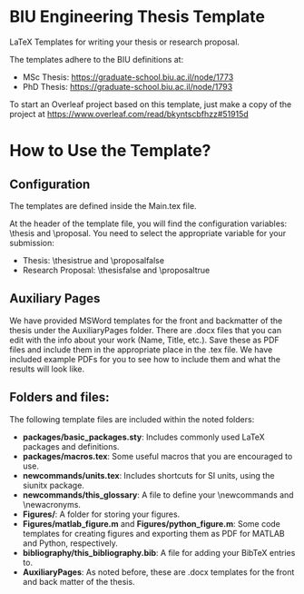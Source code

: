 # BIU Engineering Thesis Template
LaTeX Templates for writing your thesis or research proposal.

The templates adhere to the BIU definitions at:
*    MSc Thesis:   https://graduate-school.biu.ac.il/node/1773
*    PhD Thesis:   https://graduate-school.biu.ac.il/node/1793


To start an Overleaf project based on this template, just make a copy of the project at https://www.overleaf.com/read/bkyntscbfhzz#51915d

# How to Use the Template?

## Configuration

The templates are defined inside the Main.tex file.

At the header of the template file, you will find the configuration variables: \thesis and \proposal. 
You need to select the appropriate variable for your submission:
* Thesis: \thesistrue  and    \proposalfalse
* Research Proposal: \thesisfalse  and    \proposaltrue

## Auxiliary Pages

We have provided MSWord templates for the front and backmatter of the thesis under the AuxiliaryPages folder. There are .docx files that you can edit with the info about your work (Name, Title, etc.). Save these as PDF files and include them in the appropriate place in the .tex file. We have included example PDFs for you to see how to include them and what the results will look like.



## Folders and files:

The following template files are included within the noted folders:
* **packages/basic_packages.sty**: Includes commonly used LaTeX packages and definitions.
* **packages/macros.tex**: Some useful macros that you are encouraged to use.
* **newcommands/units.tex**: Includes shortcuts for SI units, using the siunitx package.
* **newcommands/this_glossary**: A file to define your \newcommands and \newacronyms.
* **Figures/**: A folder for storing your figures.
* **Figures/matlab_figure.m** and **Figures/python_figure.m**: Some code templates for creating figures and exporting them as PDF for MATLAB and Python, respectively.
* **bibliography/this_bibliography.bib**: A file for adding your BibTeX entries to.
* **AuxiliaryPages**: As noted before, these are .docx templates for the front and back matter of the thesis.


